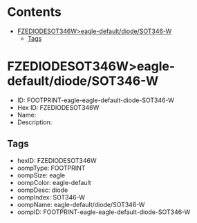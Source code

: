



Contents
========

* [FZEDIODESOT346W>eagle-default/diode/SOT346-W](#fzediodesot346weagle-defaultdiodesot346-w)
	* [Tags](#tags)

# FZEDIODESOT346W>eagle-default/diode/SOT346-W

- ID: FOOTPRINT-eagle-eagle-default-diode-SOT346-W
- Hex ID: FZEDIODESOT346W
- Name: 
- Description: 

## Tags

- hexID: FZEDIODESOT346W
- oompType: FOOTPRINT
- oompSize: eagle
- oompColor: eagle-default
- oompDesc: diode
- oompIndex: SOT346-W
- oompName: eagle-default/diode/SOT346-W
- oompID: FOOTPRINT-eagle-eagle-default-diode-SOT346-W
